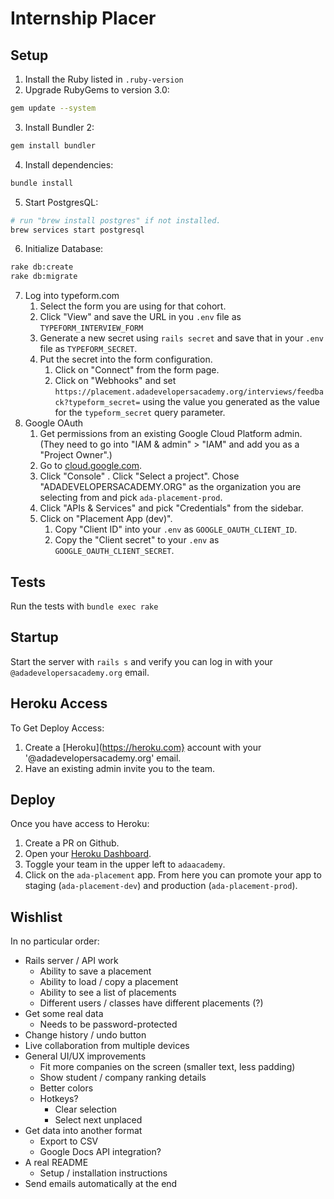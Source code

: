 # Internship Placer

## Setup

1. Install the Ruby listed in `.ruby-version`
2. Upgrade RubyGems to version 3.0:
```sh
gem update --system
```
3. Install Bundler 2:
```sh
gem install bundler
```
4. Install dependencies:
```sh
bundle install
```
5. Start PostgresQL:
```sh
# run "brew install postgres" if not installed.
brew services start postgresql
```
6. Initialize Database:
```sh
rake db:create
rake db:migrate
```
7. Log into typeform.com
    1. Select the form you are using for that cohort.
    2. Click "View" and save the URL in you `.env` file as `TYPEFORM_INTERVIEW_FORM`
    3. Generate a new secret using `rails secret` and save that in your `.env` file as `TYPEFORM_SECRET`.
    4. Put the secret into the form configuration.
        1. Click on "Connect" from the form page.
        2. Click on "Webhooks" and set `https://placement.adadevelopersacademy.org/interviews/feedback?typeform_secret=` using the value you generated as the value for the `typeform_secret` query parameter.
8. Google OAuth
    1. Get permissions from an existing Google Cloud Platform admin.  (They need to go into "IAM & admin" > "IAM" and add you as a "Project Owner".)
    2. Go to [cloud.google.com](https://cloud.google.com).
    3. Click "Console" .  Click "Select a project".  Chose "ADADEVELOPERSACADEMY.ORG" as the organization you are selecting from and pick `ada-placement-prod`.
    4. Click "APIs & Services" and pick "Credentials" from the sidebar.
    5. Click on "Placement App (dev)".
        1. Copy "Client ID" into your `.env` as `GOOGLE_OAUTH_CLIENT_ID`.
        2. Copy the "Client secret" to your `.env` as `GOOGLE_OAUTH_CLIENT_SECRET`.

## Tests

Run the tests with `bundle exec rake`

## Startup

Start the server with `rails s` and verify you can log in with your `@adadevelopersacademy.org` email.

## Heroku Access

To Get Deploy Access:
1. Create a [Heroku](https://heroku.com} account with your '@adadevelopersacademy.org' email.
2. Have an existing admin invite you to the team.

## Deploy

Once you have access to Heroku:
1. Create a PR on Github.
2. Open your [Heroku Dashboard](https://dashboard.heroku.com).
3. Toggle your team in the upper left to `adaacademy`.
4. Click on the `ada-placement` app.  From here you can promote your app to staging (`ada-placement-dev`) and production (`ada-placement-prod`).

## Wishlist
In no particular order:

- Rails server / API work
  - Ability to save a placement
  - Ability to load / copy a placement
  - Ability to see a list of placements
  - Different users / classes have different placements (?)
- Get some real data
  - Needs to be password-protected
- Change history / undo button
- Live collaboration from multiple devices
- General UI/UX improvements
  - Fit more companies on the screen (smaller text, less padding)
  - Show student / company ranking details
  - Better colors
  - Hotkeys?
    - Clear selection
    - Select next unplaced
- Get data into another format
  - Export to CSV
  - Google Docs API integration?
- A real README
  - Setup / installation instructions
- Send emails automatically at the end
